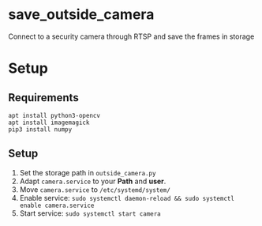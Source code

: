 # save_outside_camera
Connect to a security camera through RTSP and save the frames in storage
# Setup
## Requirements
```
apt install python3-opencv
apt install imagemagick
pip3 install numpy
```
## Setup
1. Set the storage path in `outside_camera.py`
2. Adapt `camera.service` to your **Path** and **user**.
3. Move `camera.service` to `/etc/systemd/system/`
4. Enable service: `sudo systemctl daemon-reload && sudo systemctl enable camera.service`
5. Start service: `sudo systemctl start camera`
